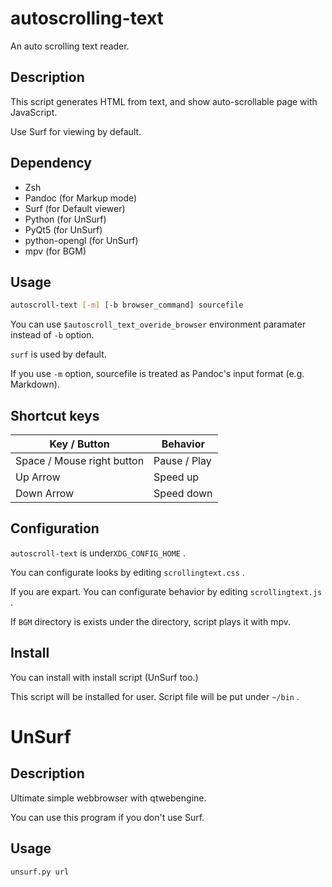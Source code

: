 # autoscrolling-text

An auto scrolling text reader.

## Description

This script generates HTML from text, and show auto-scrollable page with JavaScript.

Use Surf for viewing by default.

## Dependency

* Zsh
* Pandoc (for Markup mode)
* Surf (for Default viewer)
* Python (for UnSurf)
* PyQt5 (for UnSurf)
* python-opengl (for UnSurf)
* mpv (for BGM)

## Usage

```bash
autoscroll-text [-m] [-b browser_command] sourcefile
```

You can use `$autoscroll_text_overide_browser` environment paramater instead of `-b` option.

`surf` is used by default.

If you use `-m` option, sourcefile is treated as Pandoc's input format (e.g. Markdown).

## Shortcut keys

|Key / Button|Behavior|
|------------|---------------------|
|Space / Mouse right button|Pause / Play|
|Up Arrow|Speed up|
|Down Arrow|Speed down|

## Configuration

`autoscroll-text` is under`XDG_CONFIG_HOME` .

You can configurate looks by editing `scrollingtext.css` .

If you are expart. You can configurate behavior by editing `scrollingtext.js` .

If `BGM` directory is exists under the directory, script plays it with mpv.

## Install

You can install with install script (UnSurf too.)

This script will be installed for user.
Script file will be put under `~/bin` .

# UnSurf

## Description

Ultimate simple webbrowser with qtwebengine.

You can use this program if you don't use Surf.

## Usage

```bash
unsurf.py url
```
